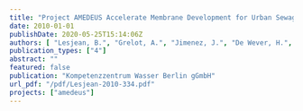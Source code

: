 ```yaml
---
title: "Project AMEDEUS Accelerate Membrane Development for Urban Sewage Purification - Final Activity Report"
date: 2010-01-01
publishDate: 2020-05-25T15:14:06Z
authors: [ "Lesjean, B.", "Grelot, A.", "Jimenez, J.", "De Wever, H.", "Brauns, E.", "De Wilde, W.", "Maes, L.", "Iversen, V.", "Mehrez, R.", "Krisam, J.", "Vilim, D.", "Heijnen, M.", "Lorain, O.", "Fatarella, E.", "Leslie, G." ]
publication_types: ["4"]
abstract: ""
featured: false
publication: "Kompetenzzentrum Wasser Berlin gGmbH"
url_pdf: "/pdf/Lesjean-2010-334.pdf"
projects: ["amedeus"]
---
```



